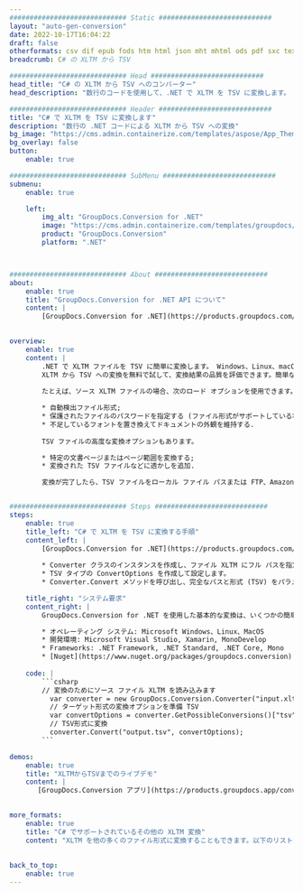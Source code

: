 ```yaml
---
############################# Static ############################
layout: "auto-gen-conversion"
date: 2022-10-17T16:04:22
draft: false
otherformats: csv dif epub fods htm html json mht mhtml ods pdf sxc tex tsv xlam xls xlsb xlsm xlsx xlt xltm xltx xml xps
breadcrumb: C# の XLTM から TSV

############################# Head ############################
head_title: "C# の XLTM から TSV へのコンバーター"
head_description: "数行のコードを使用して、.NET で XLTM を TSV に変換します。 GroupDocs ドキュメント変換 API を使用して、160 を超えるファイル形式を変換します。"

############################# Header ############################
title: "C# で XLTM を TSV に変換します"
description: "数行の .NET コードによる XLTM から TSV への変換"
bg_image: "https://cms.admin.containerize.com/templates/aspose/App_Themes/V3/images/bg/header1.png"
bg_overlay: false
button:
    enable: true

############################# SubMenu ############################
submenu:
    enable: true

    left:
        img_alt: "GroupDocs.Conversion for .NET"
        image: "https://cms.admin.containerize.com/templates/groupdocs/images/product-logos/90x90-noborder/groupdocs-conversion-net.png"
        product: "GroupDocs.Conversion"
        platform: ".NET"



############################# About ############################
about:
    enable: true
    title: "GroupDocs.Conversion for .NET API について"
    content: |
        [GroupDocs.Conversion for .NET](https://products.groupdocs.com/conversion/net/) を使用して、Microsoft Word、Excel、PowerPoint、PDF、Visio、およびその他の形式を変換できます。 GroupDocs.Conversion は、高いパフォーマンスが要求されるバックエンドおよび内部システムに適したスタンドアロン API です。 Microsoft や Open Office などのソフトウェアには依存しません。
    

overview:
    enable: true
    content: |
        .NET で XLTM ファイルを TSV に簡単に変換します。 Windows、Linux、macOS など、任意のプラットフォームで C# コード行を 2 行だけ使用できます。
        XLTM から TSV への変換を無料で試して、変換結果の品質を評価できます。簡単なファイル変換のシナリオに加えて、ソース XLTM ファイルをロードし、出力 TSV 結果を保存するためのより高度なオプションを試すことができます。 
        
        たとえば、ソース XLTM ファイルの場合、次のロード オプションを使用できます。

        * 自動検出ファイル形式;
        * 保護されたファイルのパスワードを指定する (ファイル形式がサポートしている場合);
        * 不足しているフォントを置き換えてドキュメントの外観を維持する.
        
        TSV ファイルの高度な変換オプションもあります。

        * 特定の文書ページまたはページ範囲を変換する;
        * 変換された TSV ファイルなどに透かしを追加.

        変換が完了したら、TSV ファイルをローカル ファイル パスまたは FTP、Amazon S3、Google Drive、Dropbox などのサードパーティ ストレージに保存できます。注意してください - XLTM を {{ に変換するにはTO}} MS Office、Open Office、Adobe Acrobat Reader などの追加のソフトウェアをインストールする必要はありません。


############################# Steps ############################
steps:
    enable: true
    title_left: "C# で XLTM を TSV に変換する手順"
    content_left: |
        [GroupDocs.Conversion for .NET](https://products.groupdocs.com/conversion/net/) を使用すると、開発者は数行のコードで XLTM ファイルを TSV に簡単に変換できます。
        
        * Converter クラスのインスタンスを作成し、ファイル XLTM にフル パスを指定します。
        * TSV タイプの ConvertOptions を作成して設定します。
        * Converter.Convert メソッドを呼び出し、完全なパスと形式 (TSV) をパラメーターとして渡します。

    title_right: "システム要求"
    content_right: |
        GroupDocs.Conversion for .NET を使用した基本的な変換は、いくつかの簡単な手順で実行できます。当社の API は、すべての主要なプラットフォームとオペレーティング システムでサポートされています。以下のコードを実行する前に、システムに次の前提条件がインストールされていることを確認してください。

        * オペレーティング システム: Microsoft Windows、Linux、MacOS
        * 開発環境: Microsoft Visual Studio, Xamarin, MonoDevelop
        * Frameworks: .NET Framework, .NET Standard, .NET Core, Mono
        * [Nuget](https://www.nuget.org/packages/groupdocs.conversion) から最新の GroupDocs.Conversion for .NET を取得します
         
    code: |
        ```csharp    
        // 変換のためにソース ファイル XLTM を読み込みます
          var converter = new GroupDocs.Conversion.Converter("input.xltm");
          // ターゲット形式の変換オプションを準備 TSV
          var convertOptions = converter.GetPossibleConversions()["tsv"].ConvertOptions;
          // TSV形式に変換
          converter.Convert("output.tsv", convertOptions);
        ```

demos:
    enable: true
    title: "XLTMからTSVまでのライブデモ"
    content: |
       [GroupDocs.Conversion アプリ](https://products.groupdocs.app/conversion/family) Web サイトにアクセスして、今すぐ XLTM を TSV に変換してください。オンラインデモには次の利点があります
          

more_formats:
    enable: true
    title: "C# でサポートされているその他の XLTM 変換"
    content: "XLTM を他の多くのファイル形式に変換することもできます。以下のリストをご覧ください。"
       
       
back_to_top:
    enable: true
---
```

